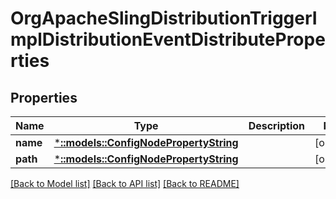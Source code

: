 # OrgApacheSlingDistributionTriggerImplDistributionEventDistributeProperties

## Properties
Name | Type | Description | Notes
------------ | ------------- | ------------- | -------------
**name** | [***::models::ConfigNodePropertyString**](configNodePropertyString.md) |  | [optional] 
**path** | [***::models::ConfigNodePropertyString**](configNodePropertyString.md) |  | [optional] 

[[Back to Model list]](../README.md#documentation-for-models) [[Back to API list]](../README.md#documentation-for-api-endpoints) [[Back to README]](../README.md)


